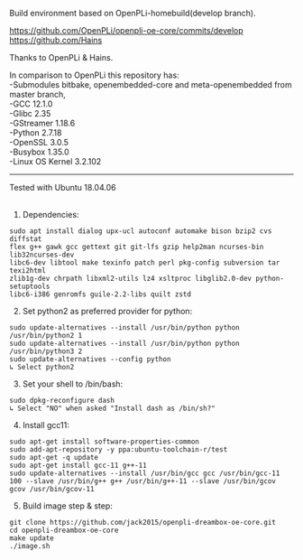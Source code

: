 Build environment based on OpenPLi-homebuild(develop branch).

https://github.com/OpenPLi/openpli-oe-core/commits/develop <br>
https://github.com/Hains

Thanks to OpenPLi & Hains.

In comparison to OpenPLi this repository has:<br>
-Submodules bitbake, openembedded-core and meta-openembedded from master branch,<br>
-GCC 12.1.0<br>
-Glibc 2.35<br>
-GStreamer 1.18.6<br>
-Python 2.7.18<br>
-OpenSSL 3.0.5<br>
-Busybox 1.35.0<br>
-Linux OS Kernel 3.2.102

******************************************************

Tested with Ubuntu 18.04.06<br><br>

1. Dependencies:
```
sudo apt install dialog upx-ucl autoconf automake bison bzip2 cvs diffstat 
flex g++ gawk gcc gettext git git-lfs gzip help2man ncurses-bin lib32ncurses-dev 
libc6-dev libtool make texinfo patch perl pkg-config subversion tar texi2html 
zlib1g-dev chrpath libxml2-utils lz4 xsltproc libglib2.0-dev python-setuptools 
libc6-i386 genromfs guile-2.2-libs quilt zstd

```

2. Set python2 as preferred provider for python:
```
sudo update-alternatives --install /usr/bin/python python /usr/bin/python2 1
sudo update-alternatives --install /usr/bin/python python /usr/bin/python3 2
sudo update-alternatives --config python
↳ Select python2

```

3. Set your shell to /bin/bash:
```
sudo dpkg-reconfigure dash
↳ Select "NO" when asked "Install dash as /bin/sh?"
```

4. Install gcc11:
```
sudo apt-get install software-properties-common
sudo add-apt-repository -y ppa:ubuntu-toolchain-r/test
sudo apt-get -q update
sudo apt-get install gcc-11 g++-11
sudo update-alternatives --install /usr/bin/gcc gcc /usr/bin/gcc-11 100 --slave /usr/bin/g++ g++ /usr/bin/g++-11 --slave /usr/bin/gcov gcov /usr/bin/gcov-11
```

5. Build image step & step:
```
git clone https://github.com/jack2015/openpli-dreambox-oe-core.git
cd openpli-dreambox-oe-core
make update
./image.sh
```
